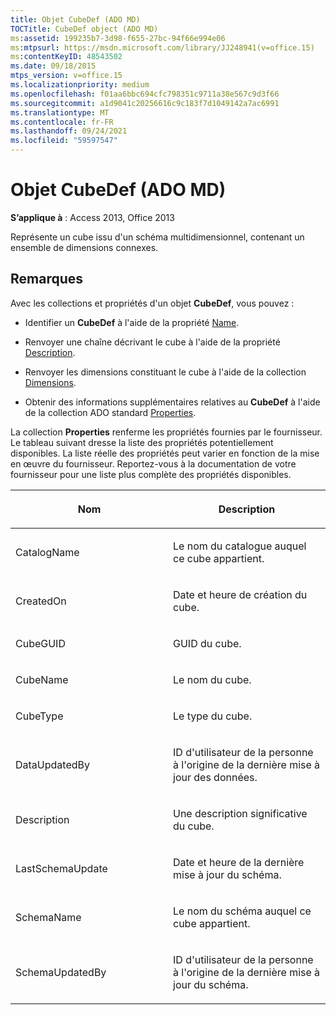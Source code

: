 ```yaml
---
title: Objet CubeDef (ADO MD)
TOCTitle: CubeDef object (ADO MD)
ms:assetid: 199235b7-3d98-f655-27bc-94f66e994e06
ms:mtpsurl: https://msdn.microsoft.com/library/JJ248941(v=office.15)
ms:contentKeyID: 48543502
ms.date: 09/18/2015
mtps_version: v=office.15
ms.localizationpriority: medium
ms.openlocfilehash: f01aa6bbc694cfc798351c9711a38e567c9d3f66
ms.sourcegitcommit: a1d9041c20256616c9c183f7d1049142a7ac6991
ms.translationtype: MT
ms.contentlocale: fr-FR
ms.lasthandoff: 09/24/2021
ms.locfileid: "59597547"
---
```

# <a name="cubedef-object-ado-md"></a>Objet CubeDef (ADO MD)


**S’applique à** : Access 2013, Office 2013

Représente un cube issu d'un schéma multidimensionnel, contenant un ensemble de dimensions connexes.

## <a name="remarks"></a>Remarques

Avec les collections et propriétés d'un objet **CubeDef**, vous pouvez :

  - Identifier un **CubeDef** à l'aide de la propriété [Name](name-property-ado-md.md).

  - Renvoyer une chaîne décrivant le cube à l'aide de la propriété [Description](description-property-ado-md.md).

  - Renvoyer les dimensions constituant le cube à l'aide de la collection [Dimensions](dimensions-collection-ado-md.md).

  - Obtenir des informations supplémentaires relatives au **CubeDef** à l'aide de la collection ADO standard [Properties](properties-collection-ado.md).

La collection **Properties** renferme les propriétés fournies par le fournisseur. Le tableau suivant dresse la liste des propriétés potentiellement disponibles. La liste réelle des propriétés peut varier en fonction de la mise en œuvre du fournisseur. Reportez-vous à la documentation de votre fournisseur pour une liste plus complète des propriétés disponibles.

<table>
<colgroup>
<col style="width: 50%" />
<col style="width: 50%" />
</colgroup>
<thead>
<tr class="header">
<th><p>Nom</p></th>
<th><p>Description</p></th>
</tr>
</thead>
<tbody>
<tr class="odd">
<td><p>CatalogName</p></td>
<td><p>Le nom du catalogue auquel ce cube appartient.</p></td>
</tr>
<tr class="even">
<td><p>CreatedOn</p></td>
<td><p>Date et heure de création du cube.</p></td>
</tr>
<tr class="odd">
<td><p>CubeGUID</p></td>
<td><p>GUID du cube.</p></td>
</tr>
<tr class="even">
<td><p>CubeName</p></td>
<td><p>Le nom du cube.</p></td>
</tr>
<tr class="odd">
<td><p>CubeType</p></td>
<td><p>Le type du cube.</p></td>
</tr>
<tr class="even">
<td><p>DataUpdatedBy</p></td>
<td><p>ID d'utilisateur de la personne à l'origine de la dernière mise à jour des données.</p></td>
</tr>
<tr class="odd">
<td><p>Description</p></td>
<td><p>Une description significative du cube.</p></td>
</tr>
<tr class="even">
<td><p>LastSchemaUpdate</p></td>
<td><p>Date et heure de la dernière mise à jour du schéma.</p></td>
</tr>
<tr class="odd">
<td><p>SchemaName</p></td>
<td><p>Le nom du schéma auquel ce cube appartient.</p></td>
</tr>
<tr class="even">
<td><p>SchemaUpdatedBy</p></td>
<td><p>ID d'utilisateur de la personne à l'origine de la dernière mise à jour du schéma.</p></td>
</tr>
</tbody>
</table>


